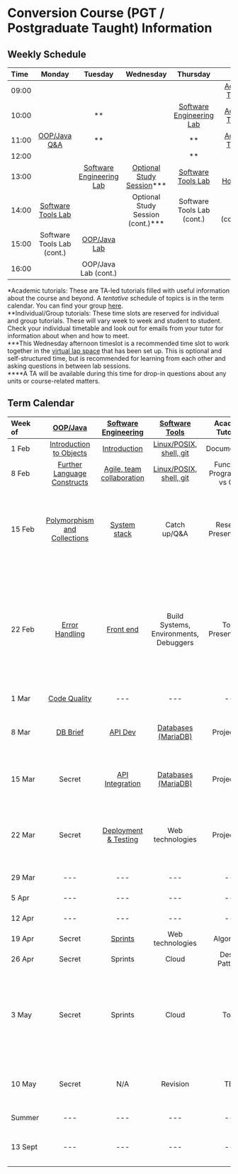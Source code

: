 # Conversion Course (PGT / Postgraduate Taught) Information

## Weekly Schedule

| Time | Monday | Tuesday | Wednesday | Thursday | Friday |
| :--- | :---:  | :---:   | :---:     | :---:    | :---:  |
| 09:00 |       |         |           |          | [Academic Tutorial](https://teams.microsoft.com/l/team/19%3a7807ee64a1d343cd8e9fcd020ceff372%40thread.tacv2/conversations?groupId=5519f6d5-7f42-4b56-ab80-f60123e60a21&tenantId=b2e47f30-cd7d-4a4e-a5da-b18cf1a4151b)* |
| 10:00 |       |  **     |           | [Software Engineering Lab](https://teams.microsoft.com/l/channel/19%3a9266f9de099c4c589276fcc8467fafae%40thread.tacv2/Thursday?groupId=a9a647c8-66d1-4f10-bd04-9a5ed3f67e7b&tenantId=b2e47f30-cd7d-4a4e-a5da-b18cf1a4151b) | [Academic Tutorial](https://teams.microsoft.com/l/team/19%3a7807ee64a1d343cd8e9fcd020ceff372%40thread.tacv2/conversations?groupId=5519f6d5-7f42-4b56-ab80-f60123e60a21&tenantId=b2e47f30-cd7d-4a4e-a5da-b18cf1a4151b)* |
| 11:00 | [OOP/Java Q&A](https://teams.microsoft.com/l/channel/19%3aa36bf10343c24f15a5dd779f8ccdf2fe%40thread.tacv2/General?groupId=ae5b71e8-e396-438f-9f02-49f2682d64e6&tenantId=b2e47f30-cd7d-4a4e-a5da-b18cf1a4151b) | ** |  | ** | [Academic Tutorial](https://teams.microsoft.com/l/team/19%3a7807ee64a1d343cd8e9fcd020ceff372%40thread.tacv2/conversations?groupId=5519f6d5-7f42-4b56-ab80-f60123e60a21&tenantId=b2e47f30-cd7d-4a4e-a5da-b18cf1a4151b)* |
| 12:00 |       |         |           | **       |        |
| 13:00 |       | [Software Engineering Lab](https://teams.microsoft.com/l/channel/19%3a6c1876238fb84cd890a43b1273e0aebf%40thread.tacv2/Tuesday?groupId=a9a647c8-66d1-4f10-bd04-9a5ed3f67e7b&tenantId=b2e47f30-cd7d-4a4e-a5da-b18cf1a4151b) | [Optional Study Session](https://teams.microsoft.com/l/team/19%3af0c302d4690d440ca573f6927e967305%40thread.tacv2/conversations?groupId=bd43d4b1-fb60-485c-89f0-15151b964d51&tenantId=b2e47f30-cd7d-4a4e-a5da-b18cf1a4151b)*** | [Software Tools Lab](https://teams.microsoft.com/l/channel/19%3a6fd0f6a548184f3a9bc6a29516b5c6ee%40thread.tacv2/Q%2520and%2520A?groupId=a2f0a2bd-4214-4ddb-8c68-f20723d0bd4c&tenantId=b2e47f30-cd7d-4a4e-a5da-b18cf1a4151b) | [Office Hours](https://teams.microsoft.com/l/channel/19%3a7807ee64a1d343cd8e9fcd020ceff372%40thread.tacv2/General?groupId=5519f6d5-7f42-4b56-ab80-f60123e60a21&tenantId=b2e47f30-cd7d-4a4e-a5da-b18cf1a4151b)**** |
| 14:00 | [Software Tools Lab](https://teams.microsoft.com/l/channel/19%3a6fd0f6a548184f3a9bc6a29516b5c6ee%40thread.tacv2/Q%2520and%2520A?groupId=a2f0a2bd-4214-4ddb-8c68-f20723d0bd4c&tenantId=b2e47f30-cd7d-4a4e-a5da-b18cf1a4151b) |  | Optional Study Session (cont.)*** | Software Tools Lab (cont.) | Office Hours (cont.)**** |
| 15:00 | Software Tools Lab (cont.) | [OOP/Java Lab](https://teams.microsoft.com/l/team/19%3aa36bf10343c24f15a5dd779f8ccdf2fe%40thread.tacv2/conversations?groupId=ae5b71e8-e396-438f-9f02-49f2682d64e6&tenantId=b2e47f30-cd7d-4a4e-a5da-b18cf1a4151b) |  |  |  |
| 16:00 |       | OOP/Java Lab (cont.) |   |          |        |

\*Academic tutorials: These are TA-led tutorials filled with useful information about the course and beyond. A _tentative_ schedule of topics is in the term calendar. You can find your group [here](https://teams.microsoft.com/l/file/8E1D22D0-1953-43AF-AEA9-FA0DDE185F71?tenantId=b2e47f30-cd7d-4a4e-a5da-b18cf1a4151b&fileType=pdf&objectUrl=https%3A%2F%2Fuob.sharepoint.com%2Fteams%2Fgrp-grp-COMSM1201copy%2FShared%20Documents%2FGeneral%2FGroups.pdf&baseUrl=https%3A%2F%2Fuob.sharepoint.com%2Fteams%2Fgrp-grp-COMSM1201copy&serviceName=teams&threadId=19:7807ee64a1d343cd8e9fcd020ceff372@thread.tacv2&groupId=5519f6d5-7f42-4b56-ab80-f60123e60a21).  
\*\*Individual/Group tutorials: These time slots are reserved for individual and group tutorials. These will vary week to week and student to student. Check your individual timetable and look out for emails from your tutor for information about when and how to meet.  
\*\*\*This Wednesday afternoon timeslot is a recommended time slot to work together in the [virtual lap space](https://teams.microsoft.com/l/team/19%3af0c302d4690d440ca573f6927e967305%40thread.tacv2/conversations?groupId=bd43d4b1-fb60-485c-89f0-15151b964d51&tenantId=b2e47f30-cd7d-4a4e-a5da-b18cf1a4151b) that has been set up. This is optional and self-structured time, but is recommended for learning from each other and asking questions in between lab sessions.  
\*\*\*\*A TA will be available during this time for drop-in questions about any units or course-related matters.

## Term Calendar

| Week of | [OOP/Java](https://github.com/drslock/JAVA2020) | [Software Engineering](https://github.com/segp-uob/segp) | [Software Tools](https://cs-uob.github.io/COMSM0085/) | Academic Tutorials | Notes |
| :---    | :---: | :---: | :---: | :----: | :---: |
| 1 Feb   | [Introduction to Objects](https://github.com/drslock/JAVA2020/tree/main/Weekly%20Workbooks/01%20Introduction%20to%20Objects) | [Introduction](https://github.com/segp-uob/segp/blob/main/dev/Worksheets/0_gettingstarted.md) | [Linux/POSIX, shell, git](https://cs-uob.github.io/COMSM0085/exercises/posix/) | Documentation |  |
| 8 Feb   | [Further Language Constructs](https://github.com/drslock/JAVA2020/tree/main/Weekly%20Workbooks/02%20Further%20Language%20Constructs) | [Agile, team collaboration](https://github.com/segp-uob/segp/blob/main/dev/Worksheets/1_DevOps_Docker_CI.md) | [Linux/POSIX, shell, git](https://cs-uob.github.io/COMSM0085/exercises/posix/) | Functional Programming vs OOP |  |
| 15 Feb  | [Polymorphism and Collections](https://github.com/drslock/JAVA2020/tree/main/Weekly%20Workbooks/03%20Polymorphism%20and%20Collections) | [System stack](https://github.com/segp-uob/segp/blob/main/dev/Worksheets/2_Angular_building_client_side.md) | Catch up/Q&A | Research Presentations | 16/2 @ 10:00: [Project Q&A](https://teams.microsoft.com/l/channel/19%3ae0e5d61994e544cb91c6467c6d7d1a78%40thread.tacv2/General?groupId=a7524922-3f0b-4e0b-af8e-40f5f415d3c4&tenantId=b2e47f30-cd7d-4a4e-a5da-b18cf1a4151b)<br>Academic tutorials @ 11:00, choose channel by topic |
| 22 Feb  | [Error Handling](https://github.com/drslock/JAVA2020/tree/main/Weekly%20Workbooks/04%20Error%20Handling) | [Front end](https://github.com/segp-uob/segp/blob/main/dev/Worksheets/3_Angular_dashboard.md) | Build Systems, Environments, Debuggers | Topic Presentations | 25/2 @ 11:30: PGT Town Hall<br>26/2 @ 13:00: **OOP/Java - OXO Due**<br>Academic tutorials @ 11:00, choose channel by topic |
| 1 Mar   | [Code Quality](https://github.com/drslock/JAVA2020/tree/main/Weekly%20Workbooks/05%20Code%20Quality) | --- | --- | --- | READING WEEK |
| 8 Mar   | [DB Brief](https://github.com/drslock/JAVA2020/tree/main/Weekly%20Workbooks/06%20Briefing%20on%20DB%20assignment) | [API Dev](https://github.com/segp-uob/segp/blob/main/dev/Worksheets/4_Launch_your_API.md) | [Databases (MariaDB)](https://cs-uob.github.io/COMSM0085/exercises/databases/) | Project Info | 10/3 @ 15:30: [Project Proposals Intro](https://teams.microsoft.com/l/channel/19%3ae0e5d61994e544cb91c6467c6d7d1a78%40thread.tacv2/General?groupId=a7524922-3f0b-4e0b-af8e-40f5f415d3c4&tenantId=b2e47f30-cd7d-4a4e-a5da-b18cf1a4151b) |
| 15 Mar  | Secret | [API Integration](https://github.com/segp-uob/segp/blob/main/dev/Worksheets/5_Deploying_with_Docker.md) | [Databases (MariaDB)](https://cs-uob.github.io/COMSM0085/exercises/databases/) | Project Info | 19/3 @ 13:30 [How to Start a Business Seminar](https://teams.microsoft.com/l/channel/19%3a7807ee64a1d343cd8e9fcd020ceff372%40thread.tacv2/General?groupId=5519f6d5-7f42-4b56-ab80-f60123e60a21&tenantId=b2e47f30-cd7d-4a4e-a5da-b18cf1a4151b) |
| 22 Mar  | Secret | [Deployment & Testing](https://github.com/segp-uob/segp/blob/main/dev/Worksheets/6_Express_through_services.md) | Web technologies | Project Info | 24/3 @ 13:00 Extra office hours<br>26/3 @ 13:00 **OOP/Java - DB Due** |
| 29 Mar  | --- | --- | --- | --- | EASTER BREAK |
| 5 Apr   | --- | --- | --- | --- | EASTER BREAK |
| 12 Apr  | --- | --- | --- | --- | EASTER BREAK |
| 19 Apr  | Secret | [Sprints](https://github.com/segp-uob/segp/blob/main/dev/Worksheets/7_MongoDB_persistent_storage.md) | Web technologies | Algorithms |  |
| 26 Apr  | Secret | Sprints | Cloud | Design Patterns |  |
| 3 May   | Secret | Sprints | Cloud | Tools | 7/5 @ 13:00: **Software Engineering - Project Due**<br>7/5 @ 13:00: **OOP/Java - STAG Due** |
| 10 May  | Secret | N/A | Revision | TBD | 14/5 @ 13:00: **Project Proposal Due** |
| Summer  | --- | --- | --- | --- | Work on project |
| 13 Sept | --- | --- | --- | --- | 13/9 @ 13:00: **Summer Project Due** |
